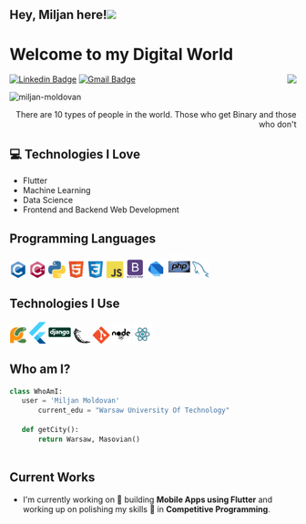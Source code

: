 ## Hey, Miljan here!<img src="https://media.giphy.com/media/hvRJCLFzcasrR4ia7z/giphy.gif" width="25px">

<h1>Welcome to my Digital World</h1> 

<img src = 'https://upload.wikimedia.org/wikipedia/commons/0/01/Matrixcode.gif' align='right'/>

[![Linkedin Badge](https://img.shields.io/badge/-haanyali-blue?style=flat-square&logo=Linkedin&logoColor=white&link=https://www.linkedin.com/in/miljan-moldovan-/)](https://www.linkedin.com/in/miljan-moldovan-/) [![Gmail Badge](https://img.shields.io/badge/-miljan.moldovan@gmail.com-c14438?style=flat-square&logo=Gmail&logoColor=white&link=mailto:miljan.moldovan@gmail.com)](mailto:miljan.moldovan@gmail.com) 
<p align="left"> <img src="https://komarev.com/ghpvc/?username=miljan-moldovan" alt="miljan-moldovan" /> </p>

<div style="text-align: right">There are 10 types of people in the world. Those who get Binary and those who don't</div>

## :computer: Technologies I Love
* Flutter
* Machine Learning
* Data Science
* Frontend and Backend Web Development

## Programming Languages
<img src = 'https://github.com/miljan-moldovan/miljan-moldovan/blob/master/images/c-original.svg' width='30'/> <img src = 'https://github.com/miljan-moldovan/miljan-moldovan/blob/master/images/cpp.svg' width='30'/> <img src = 'https://github.com/miljan-moldovan/miljan-moldovan/blob/master/images/python2.png' height='30'/>  <img src = 'https://github.com/miljan-moldovan/miljan-moldovan/blob/master/images/html.svg' width='30'/> <img src = 'https://github.com/miljan-moldovan/miljan-moldovan/blob/master/images/css.svg' width='30'/> <img src = 'https://github.com/miljan-moldovan/miljan-moldovan/blob/master/images/js.svg' width='30'/> <img src = 'https://github.com/miljan-moldovan/miljan-moldovan/blob/master/images/bootstrap.svg' width='33'/> <img src = 'https://github.com/miljan-moldovan/miljan-moldovan/blob/master/images/dart.svg' width='33'/> <img src = 'https://github.com/miljan-moldovan/miljan-moldovan/blob/master/images/php.svg' width='40'/>
 <img src = 'https://github.com/miljan-moldovan/miljan-moldovan/blob/master/images/sql.svg' width='30'/> 
 
 ## Technologies I Use
 <img src = 'https://github.com/miljan-moldovan/miljan-moldovan/blob/master/images/pycharm.svg' width='30'/> <img src = 'https://github.com/miljan-moldovan/miljan-moldovan/blob/master/images/flutter-logo.svg' width='30'/> <img src = 'https://github.com/miljan-moldovan/miljan-moldovan/blob/master/images/django.svg' height='40'/> <img src = 'https://github.com/miljan-moldovan/miljan-moldovan/blob/master/images/flask.png' width='30'/> <img src = 'https://github.com/miljan-moldovan/miljan-moldovan/blob/master/images/git.svg' width='30'/> <img src = 'https://github.com/miljan-moldovan/miljan-moldovan/blob/master/images/nodejs.svg' width='33'/> <img src = 'https://github.com/miljan-moldovan/miljan-moldovan/blob/master/images/react.svg' width='33'/>
 
 ## Who am I?
 ```python
 class WhoAmI:
 	user = 'Miljan Moldovan'
		current_edu = "Warsaw University Of Technology"
	
	def getCity():
		return Warsaw, Masovian()
	
 ```
 
## Current Works
 * I'm currently working on 🔭 building **Mobile Apps using Flutter** and working up on polishing my skills 🌱 in **Competitive Programming**.
 
